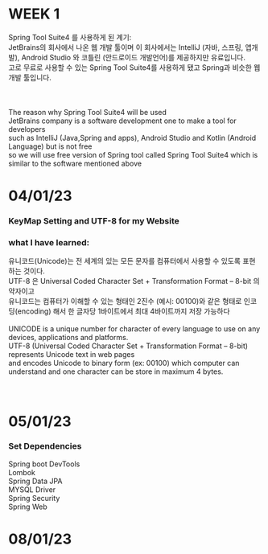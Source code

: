 # WEEK 1

Spring Tool Suite4 를 사용하게 된 계기: <br>
JetBrains의 회사에서 나온 웹 개발 툴이며 이 회사에서는 IntelliJ (자바, 스프링, 앱개발), Android Studio 와 코틀린 (안드로이드 개발언어)를 제공하지만 유료입니다.<br>
고로 무료로 사용할 수 있는 Spring Tool Suite4를 사용하게 됐고 Spring과 비슷한 웹 개발 툴입니다.<br>
<br>
<br>
<br>
The reason why Spring Tool Suite4 will be used <br>
JetBrains company is a software development one to make a tool for developers<br>
such as IntelliJ (Java,Spring and apps), Android Studio and Kotlin (Android Language) but is not free <br>
so we will use free version of Spring tool called Spring Tool Suite4 which is similar to the software mentioned above <br>

# 04/01/23
### KeyMap Setting and UTF-8 for my Website <br>
### what I have learned: <br>

유니코드(Unicode)는 전 세계의 있는 모든 문자를 컴퓨터에서 사용할 수 있도록 표현 하는 것이다. <br>
UTF-8 은 Universal Coded Character Set + Transformation Format – 8-bit 의 약자이고<br>
유니코드는 컴퓨터가 이해할 수 있는 형태인 2진수 (예시: 00100)와 같은 형태로 인코딩(encoding) 해서 한 글자당 1바이트에서 최대 4바이트까지 저장 가능하다 <br>
<br>
UNICODE is a unique number for character of every language to use on any devices, applications and platforms.<br>
UTF-8 (Universal Coded Character Set + Transformation Format – 8-bit) represents Unicode text in web pages<br>
and encodes Unicode to binary form (ex: 00100) which computer can understand and one character can be store in maximum 4 bytes.
<br>
<br>
<br>

# 05/01/23
### Set Dependencies <br>

Spring boot DevTools<br>
Lombok<br>
Spring Data JPA<br>
MYSQL Driver<br>
Spring Security<br>
Spring Web<br>

# 08/01/23


